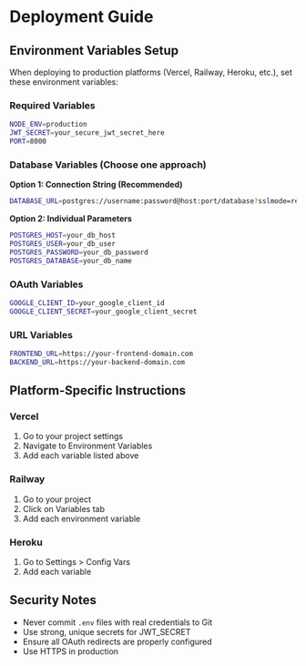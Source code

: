 # Deployment Guide

## Environment Variables Setup

When deploying to production platforms (Vercel, Railway, Heroku, etc.), set these environment variables:

### Required Variables

```bash
NODE_ENV=production
JWT_SECRET=your_secure_jwt_secret_here
PORT=8000
```

### Database Variables (Choose one approach)

**Option 1: Connection String (Recommended)**
```bash
DATABASE_URL=postgres://username:password@host:port/database?sslmode=require
```

**Option 2: Individual Parameters**
```bash
POSTGRES_HOST=your_db_host
POSTGRES_USER=your_db_user
POSTGRES_PASSWORD=your_db_password
POSTGRES_DATABASE=your_db_name
```

### OAuth Variables

```bash
GOOGLE_CLIENT_ID=your_google_client_id
GOOGLE_CLIENT_SECRET=your_google_client_secret
```

### URL Variables

```bash
FRONTEND_URL=https://your-frontend-domain.com
BACKEND_URL=https://your-backend-domain.com
```

## Platform-Specific Instructions

### Vercel
1. Go to your project settings
2. Navigate to Environment Variables
3. Add each variable listed above

### Railway
1. Go to your project
2. Click on Variables tab
3. Add each environment variable

### Heroku
1. Go to Settings > Config Vars
2. Add each variable

## Security Notes

- Never commit `.env` files with real credentials to Git
- Use strong, unique secrets for JWT_SECRET
- Ensure all OAuth redirects are properly configured
- Use HTTPS in production
